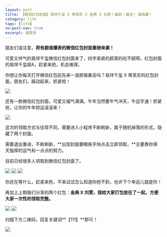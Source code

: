 ```yaml
---
layout: post
title: 【微信红包封面】易烊千玺 X 蒂芙尼 X 金典 X 刘雯！最新！最全! 请收藏！
category: life
tags: [life]
no-post-nav: true
excerpt: 速度抢
---
```


朋友们请注意，**将有颜值爆表的微信红包封面重磅来袭！**

可爱又帅气的易烊千玺微信红包封面来了，四字弟弟的颜真的吃不腻呀。红包封面的易烊千玺超A，赶紧来抢，机会难得。

你想让你每天打开微信红包前先来一波颜值暴击吗？易烊千玺 X 蒂芙尼的红包封面，朋友们，躁动起来，抓紧抢！

![](/assets/images/2021/it/hongbao/hongbao01.jpg) 

还有一款微信红包封面，可爱又福气满满。牛年当然要牛气冲天，牛运亨通！抓紧抢，让你的牛年财运滚滚来！

![](/assets/images/2021/it/hongbao/hongbao02.jpg) 

这次的领取方式与往常不同，需要进入小程序不断刷新，属于随机掉落的形式，隐藏了两个封面。

需要退出重进，不断刷新，**出现封面要眼疾手快点击立即领取，**主要靠你得天独厚的运气和一点点的努力。

目前已经很多人领取到微信红包封面了。

![](/assets/images/2021/it/hongbao/hongbao03.jpg) 
![](/assets/images/2021/it/hongbao/hongbao04.jpg) 
![](/assets/images/2021/it/hongbao/hongbao05.jpg) 

你还在等什么，赶紧来抢，不来试试怎么知道你抢不到，也许下个幸运儿就是你！

再加上上期我们分享的两个红包：**金典 X 刘雯，我给大家打包放在了一起，方便大家一次性的领取完整。**

![](/assets/images/2021/it/hongbao/hongbao06.jpg) 
![](/assets/images/2021/it/hongbao/hongbao07.jpg) 

扫描下方二维码，回复关键词**【111】**即可！

![](/assets/images/2021/it/hongbao/hongbao08.jpg) 

